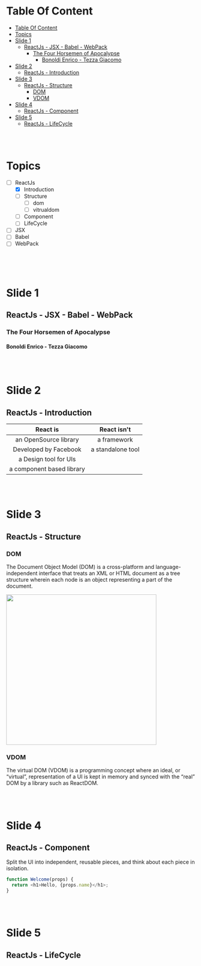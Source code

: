 <link rel="stylesheet" href="bootstrap.min.css">

# Table Of Content
- [Table Of Content](#table-of-content)
- [Topics](#topics)
- [Slide 1](#slide-1)
  - [ReactJs - JSX - Babel - WebPack](#reactjs---jsx---babel---webpack)
    - [The Four Horsemen of Apocalypse](#the-four-horsemen-of-apocalypse)
      - [Bonoldi Enrico - Tezza Giacomo](#bonoldi-enrico---tezza-giacomo)
- [Slide 2](#slide-2)
  - [ReactJs - Introduction](#reactjs---introduction)
- [Slide 3](#slide-3)
  - [ReactJs - Structure](#reactjs---structure)
    - [DOM](#dom)
    - [VDOM](#vdom)
- [Slide 4](#slide-4)
  - [ReactJs - Component](#reactjs---component)
- [Slide 5](#slide-5)
  - [ReactJs - LifeCycle](#reactjs---lifecycle)

<br>
<br>

# Topics
- [ ] ReactJs
    - [x] Introduction
    - [ ] Structure
        - [ ] dom
        - [ ] vitrualdom
    - [ ] Component
    - [ ] LifeCycle
- [ ] JSX
- [ ] Babel
- [ ] WebPack
<br>
<br>
<br>

# Slide 1
## ReactJs - JSX - Babel - WebPack
### The Four Horsemen of Apocalypse
#### Bonoldi Enrico - Tezza Giacomo
<br>
<br>

# Slide 2
## ReactJs - Introduction
|         React is          |    React isn't    |
| :-----------------------: | :---------------: |
|   an OpenSource library   |    a framework    |
|   Developed by Facebook   | a standalone tool |
|   a Design tool for UIs   |                   |
| a component based library |
<br>
<br>

# Slide 3
## ReactJs - Structure
### DOM
The Document Object Model (DOM) is a cross-platform and language-independent interface that treats an XML or HTML document as a tree structure wherein each node is an object representing a part of the document.

<img src="https://upload.wikimedia.org/wikipedia/commons/thumb/5/5a/DOM-model.svg/1200px-DOM-model.svg.png" width="400">

### VDOM
The virtual DOM (VDOM) is a programming concept where an ideal, or “virtual”, representation of a UI is kept in memory and synced with the “real” DOM by a library such as ReactDOM.

<br>
<br>

# Slide 4
## ReactJs - Component
Split the UI into independent, reusable pieces, and think about each piece in isolation.
```js
function Welcome(props) {
  return <h1>Hello, {props.name}</h1>;
}
```
<br>
<br>

# Slide 5
## ReactJs - LifeCycle




